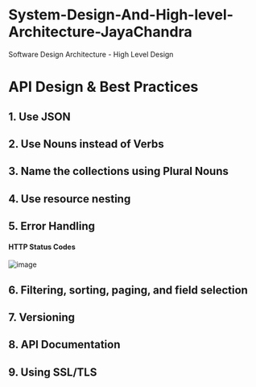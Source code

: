# System-Design-And-High-level-Architecture-JayaChandra
Software Design Architecture - High Level Design

# API Design & Best Practices

## 1. Use JSON


## 2. Use Nouns instead of Verbs

## 3. Name the collections using Plural Nouns

## 4. Use resource nesting

## 5. Error Handling

#### HTTP Status Codes

![image](https://user-images.githubusercontent.com/115500959/196740878-3e1e90a9-9739-4376-9341-8d6acb2e132f.png)


## 6. Filtering, sorting, paging, and field selection

## 7. Versioning

## 8. API Documentation

## 9. Using SSL/TLS
